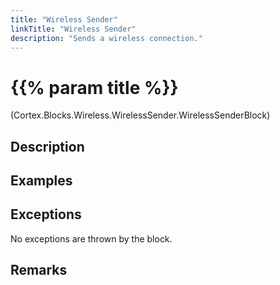 ```yaml
---
title: "Wireless Sender"
linkTitle: "Wireless Sender"
description: "Sends a wireless connection."
---
```


# {{% param title %}}

<p class="namespace">(Cortex.Blocks.Wireless.WirelessSender.WirelessSenderBlock)</p>

## Description

## Examples

## Exceptions

No exceptions are thrown by the block.

## Remarks
